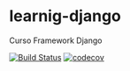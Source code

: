 # learnig-django
Curso Framework Django 

[![Build Status](https://travis-ci.org/igoraserpac/learnig-django.svg?branch=main)](https://travis-ci.org/igoraserpac/learnig-django)
[![codecov](https://codecov.io/gh/igoraserpac/learnig-django/branch/main/graph/badge.svg?token=W62HNQOQJB)](https://codecov.io/gh/igoraserpac/learnig-django)


